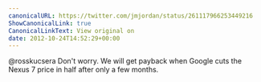 ```yaml
---
canonicalURL: https://twitter.com/jmjordan/status/261117966253449216
ShowCanonicalLink: true
CanonicalLinkText: View original on
date: 2012-10-24T14:52:29+00:00
---
```

@rosskucsera Don't worry. We will get payback when Google cuts the Nexus 7 price in half after only a few months.